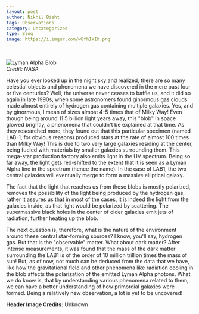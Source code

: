 ```yaml
---
layout: post
author: Nikhil Bisht
tags: Observations
category: Uncategorized
type: Blog
image: https://i.imgur.com/w8fhIkIh.png
---
```

\
![Lyman Alpha Blob](https://i.imgur.com/OS02J95h.png)\
*Credit: NASA*

Have you ever looked up in the night sky and realized, there are so many celestial objects and phenomena we have discovered in the mere past four or five centuries? Well, the universe never ceases to baffle us, and it did so again in late 1990s, when some astronomers found ginormous gas clouds made almost entirely of hydrogen gas containing multiple galaxies. Yes, and by ginormous, I mean of sizes almost 4-5 times that of Milky Way! Even though being around 11.5 billion light years away, this "blob" in space glowed brightly, a phenomena that couldn't be explained at that time. As they researched more, they found out that this particular specimen (named LAB-1, for obvious reasons) produced stars at the rate of almost 100 times than Milky Way! This is due to two very large galaxies residing at the center, being fueled with materials by smaller galaxies surrounding them. This mega-star production factory also emits light in the UV spectrum. Being so far away, the light gets red-shifted to the extent that it is seen as a Lyman Alpha line in the spectrum (hence the name). In the case of LAB1, the two central galaxies will eventually merge to form a massive elliptical galaxy.

The fact that the light that reaches us from these blobs is mostly polarized, removes the possibility of the light being produced by the hydrogen gas, rather it assures us that in most of the cases, it is indeed the light from the galaxies inside, as that light would be polarized by scattering. The supermassive black holes in the center of older galaxies emit jets of radiation, further heating up the blob.

The next question is, therefore, what is the nature of the environment around these central star-forming sources? I know, you'll say, hydrogen gas. But that is the "observable" matter. What about dark matter? After intense measurements, it was found that the mass of the dark matter surrounding the LAB1 is of the order of 10 million trillion times the mass of sun! But, as of now, not much can be deduced from the data that we have, like how the gravitational field and other phenomena like radiation cooling in the blob affects the polarization of the emitted Lyman Alpha photons. What we do know is, that by understanding various phenomena related to them, we can have a better understanding of how primordial galaxies were formed. Being a relatively new observation, a lot is yet to be uncovered!

**Header Image Credits:** Unknown
